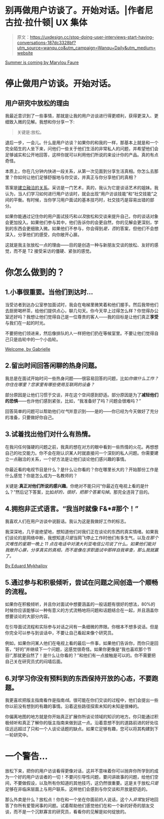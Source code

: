 # 别再做用户访谈了。开始对话。|作者尼古拉·拉什顿| UX 集体

> 原文：<https://uxdesign.cc/stop-doing-user-interviews-start-having-conversations-187dc3328bf?utm_source=wanqu.co&utm_campaign=Wanqu+Daily&utm_medium=website>



[Summer is coming by Marylou Faure](https://dribbble.com/shots/2752303-Summer-is-coming)



# **停止做用户访谈。开始对话。**

## 用户研究中放松的理由

我最近意识到了一些事情，那就是让我的用户访谈进行得更顺利，获得更深入、更细致入微的见解。我想和你分享一下:

> 关键是:放松。

退后一步，一会儿。什么是用户访谈？如果你的和我的一样，那基本上就是和一个完全陌生的人坐下来，问他们一些关于他们生活的非常私人的问题，并希望他们会足够诚实和公开地回答，这样你就可以利用他们所说的来设计你的产品。真的有点奇怪。

本质上，你在几分钟内快进一段关系，从第一次见面到分享生活真相。你怎么去那里？你如何让他们足够舒服地与你交谈，并真正与你分享他们的真相？

答案是[建立融洽的关系](https://medium.com/p/69db740d63ba)。采访是一门艺术，真的，我认为它是谈话艺术的姐妹。我认为，当人们学习如何进行用户访谈时，就会出现“用户访谈技能”和“社交技能”之间的平衡。有时候，当你学习用户面试的基本技巧时，社交技巧是容易出错的部分。

如果你能通过记住你的用户面试技巧和*以及*放松和交谈来提升自己，你的谈话对象会更加投入。如果他们参与其中，他们告诉你的会更自然，你的见解会更深刻，学到的东西会更细致入微。如果他们不参与，你会得到*是，否*的答案，但他们不会想深入，分享他们的感受，向你敞开心扉。

这就是我主张放松一点的理由——目的是创造一种与新朋友交谈的放松、友好的感觉，而不是 T2 接受采访的僵硬、紧张的感觉。

# 你怎么做到的？

## 1.小事很重要。当他们到达时…

当受访者到达办公室参加面试时，我会在电梯里微笑着和他们握手。然后我带他们去厨房喝杯茶，给他们提供点心，聊几句天。你今天早上过得怎么样？你觉得办公室还好吗？我想让他们觉得自己是一位尊贵的客人——我的目标是让他们真正**享受**与我们在一起的时光。

不要把他们领进来，然后像排队的人一样把他们扔在等候室里。不要让他们觉得自己只是齿轮中的一个小齿轮。



[Welcome, by Gabrielle](https://dribbble.com/shots/2303623-Welcoming-cat)



## 2.留出时间回答闲聊的热身问题。

我总是在面试开始时问一些热身问题——很容易回答的问题，比如*你做什么工作？你住在哪里？您家里有哪些使用互联网的设备？*

部分原因是让他们习惯于交谈，并在这个空间感到舒适。部分原因是为了**减轻他们的恐惧**——也许他们感到紧张，比如，“我准备好了吗？问题会很难吗？”

回答简单的问题可以帮助他们*吐气*并意识到——是的——你已经为今天做好了充分的准备，只要做好你自己。

## 3.试着找出他们对什么有热情。

在我问任何强硬的问题之前，我真的想在对方的眼中看到一些热情的火花。再想想自己的社交能力。你不会在刚认识某人时就直接问一个深刻的私人问题。你需要建立一点融洽的关系，一个好方法是让他们谈论他们感兴趣的事情。

你最近看的电视节目是什么？是什么让你看的？你在哪里长大的？开始那份工作是什么感觉？你是怎么成为一名教师的？

关键是:**真正对他们所说的感兴趣**。你绝对不能只问“你最近在电视上看的是什么？”然后记下答案，比如*好的，很好，把那个答案勾掉*。那完全违背了目的。

## 4.拥抱非正式语言。“我当时就像 F&*#那个！”

我喜欢人们在用户访谈中说脏话。我认为这是我做好工作的标志。

我深深地，几乎是绝望地，想知道他们对我们正在谈论的东西的真实情绪。如果我们谈论的是网络中断，我想知道*只是*当网飞停止工作时他们有多生气，以及*在那个灾难性的星期一晚上 11 点在电话中对澳大利亚电信公司说了什么。如果他们能对我敞开心扉，分享真实的真相，而不是像在求职面试中那样自我审查，那么我就赢了。*



[By Eduard Mykhailov](https://dribbble.com/shots/3715110-Fuck)



## 5.通过参与和积极倾听，尝试在问题之间创造一个顺畅的流程。

如果你在积极倾听，并且你对面试中想要涵盖的一般话题有很好的想法，80%的时候你应该能够以一种有意义的方式流畅地将问题和话题结合在一起，并且涵盖你想要谈论的大部分内容。

在引导面试流程和实际参与对话之间有一条细微的界限。你根本不想多说话。但是你完全可以参与到谈话中，不要让自己看起来像个研究员。

例如，如果你问某人他们在电视上看的最后一件事，如果他们告诉你，而你只是回答，“好的”并继续下一个问题，这感觉很奇怪。如果你更像是“我也喜欢那个节目!”,那就更自然了！是什么让你看的？”和他们有一点接触是可以的。你不需要把自己关在研究员式的闷墙后面。



## 6.对学习你没有预料到的东西保持开放的心态，不要跑题。

我更喜欢把版主指南看作是指南*线*。很可能在你们交谈的过程中，他们会提出一些你以前没有想到的有趣的事情。沿着这些路径探索未知的未知是很棒的。

你偏离地图的地方就是你开始真正扩展你所谈论领域的知识的地方。你只能通过积极倾听和真正了解你的版主指南来做到这一点。沿着意想不到的道路前进的好处往往远远超过了只和一个人谈论话题的缺点。如果它足够有趣，您可以将其构建到下一轮研究中。

# 一个警告…

放松下来，把你的用户访谈看得更像对话，这并不意味着你可以抛弃你所学到的成为一个好的用户访谈者的一切！不要问引导性问题，要问讲故事的问题，给他们空间，不要做假设，以及所有你知道的其他技巧，这仍然很重要。这是关于放松*只是*足够在非临床层面上与用户联系，这样他们会感到与你交谈和开放是舒适的。

那么外卖是什么？放松点！你在和一个坐在你面前的人说话，这个人*非常*友好地回答了你所有爱管闲事的问题。试着帮助他们感觉他们在和一个新的好奇的朋友交谈，而不是一个沉默寡言的研究员，看看你的见解是如何绽放的。

